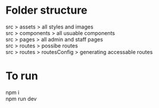 # Folder structure
src > assets > all styles and images <br>
src > components > all usuable components <br> 
src > pages > all admin and staff pages <br>
src > routes > possibe routes <br>
src > routes > routesConfig > generating accessable routes <br>
# To run
npm i <br>
npm run dev
